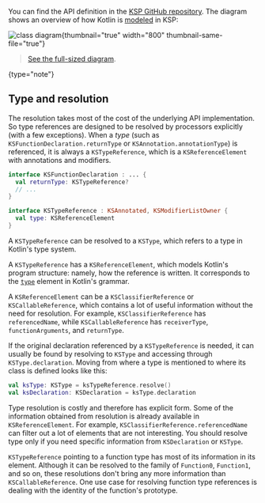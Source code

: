 [//]: # (title: KSP 如何为 Kotlin 代码建模)

You can find the API definition in the [KSP GitHub repository](https://github.com/google/ksp/tree/main/api/src/main/kotlin/com/google/devtools/ksp).
The diagram shows an overview of how Kotlin is [modeled](https://github.com/google/ksp/tree/main/api/src/main/kotlin/com/google/devtools/ksp/symbol/)
in KSP:

![class diagram](ksp-class-diagram.svg){thumbnail="true" width="800" thumbnail-same-file="true"}

> [See the full-sized diagram](https://kotlinlang.org/docs/images/ksp-class-diagram.svg).
>
{type="note"}

## Type and resolution

The resolution takes most of the cost of the underlying API implementation. So type references are designed to be
resolved by processors explicitly (with a few exceptions). When a _type_ (such as `KSFunctionDeclaration.returnType`
or `KSAnnotation.annotationType`) is referenced, it is always a `KSTypeReference`, which is a `KSReferenceElement` with
annotations and modifiers.

```kotlin
interface KSFunctionDeclaration : ... {
  val returnType: KSTypeReference?
  // ...
}

interface KSTypeReference : KSAnnotated, KSModifierListOwner {
  val type: KSReferenceElement
}
```

A `KSTypeReference` can be resolved to a `KSType`, which refers to a type in Kotlin's type system.

A `KSTypeReference` has a `KSReferenceElement`, which models Kotlin's program structure: namely, how the reference is
written. It corresponds to the [`type`](https://kotlinlang.org/docs/reference/grammar.html#type) element in Kotlin's grammar.

A `KSReferenceElement` can be a `KSClassifierReference` or `KSCallableReference`, which contains a lot of useful
information without the need for resolution. For example, `KSClassifierReference` has `referencedName`, while
`KSCallableReference` has `receiverType`, `functionArguments`, and `returnType`.

If the original declaration referenced by a `KSTypeReference` is needed, it can usually be found by resolving to
`KSType` and accessing through `KSType.declaration`. Moving from where a type is mentioned to where its class is defined
looks like this:

```kotlin
val ksType: KSType = ksTypeReference.resolve()
val ksDeclaration: KSDeclaration = ksType.declaration
```

Type resolution is costly and therefore has explicit form. Some of the information obtained from resolution is already
available in `KSReferenceElement`. For example, `KSClassifierReference.referencedName` can filter out a lot of elements
that are not interesting. You should resolve type only if you need specific information from `KSDeclaration` or `KSType`.

`KSTypeReference` pointing to a function type has most of its information in its element.
Although it can be resolved to the family of `Function0`, `Function1`, and so on, these resolutions don't bring any
more information than `KSCallableReference`. One use case for resolving function type references is dealing with the
identity of the function's prototype.